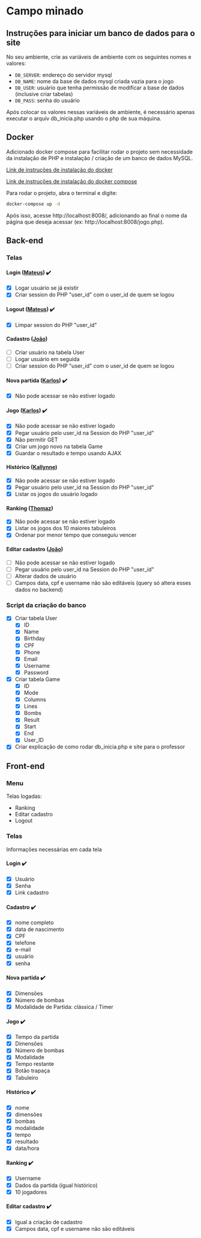 # Campo minado

## Instruções para iniciar um banco de dados para o site

No seu ambiente, crie as variáveis de ambiente com os seguintes nomes e valores:
- `DB_SERVER`: endereço do servidor mysql
- `DB_NAME`: nome da base de dados mysql criada vazia para o jogo
- `DB_USER`: usuário que tenha permissão de modificar a base de dados (inclusive criar tabelas)
- `DB_PASS`: senha do usuário

Após colocar os valores nessas variáveis de ambiente, é necessário apenas executar o arquiv db_inicia.php usando o php de sua máquina.

## Docker

Adicionado docker compose para facilitar rodar o projeto sem necessidade da instalação de PHP e instalação / criação de um banco de dados MySQL.

[Link de instruções de instalação do docker](https://docs.docker.com/engine/install/)

[Link de instruções de instalação do docker compose](https://docs.docker.com/compose/install/)

Para rodar o projeto, abra o terminal e digite:

```bash
docker-compose up -d
```

Após isso, acesse http://localhost:8008/, adicionando ao final o nome da página que deseja acessar (ex: http://localhost:8008/jogo.php).

## Back-end

### Telas

#### Login ([Mateus](https://github.com/promateusy)) :heavy_check_mark:
- [x] Logar usuário se já existir
- [x] Criar session do PHP "user_id" com o user_id de quem se logou

#### Logout ([Mateus](https://github.com/promateusy)) :heavy_check_mark:
- [x] Limpar session do PHP "user_id"

#### Cadastro ([João](https://github.com/JoaoPortuense))
- [ ] Criar usuário na tabela User
- [ ] Logar usuário em seguida
- [ ] Criar session do PHP "user_id" com o user_id de quem se logou

#### Nova partida ([Karlos](https://github.com/konkah)) :heavy_check_mark:
- [x] Não pode acessar se não estiver logado

#### Jogo ([Karlos](https://github.com/konkah)) :heavy_check_mark:
- [x] Não pode acessar se não estiver logado
- [x] Pegar usuário pelo user_id na Session do PHP "user_id"
- [x] Não permitir GET
- [x] Criar um jogo novo na tabela Game
- [x] Guardar o resultado e tempo usando AJAX

#### Histórico ([Kallynne](https://github.com/Kallynne-Rosa))
- [x] Não pode acessar se não estiver logado
- [x] Pegar usuário pelo user_id na Session do PHP "user_id"
- [x] Listar os jogos do usuário logado

#### Ranking ([Thomaz](https://github.com/Thomaz-Maques-Padovani))
- [x] Não pode acessar se não estiver logado
- [x] Listar os jogos dos 10 maiores tabuleiros
- [x] Ordenar por menor tempo que conseguiu vencer

#### Editar cadastro ([João](https://github.com/JoaoPortuense))
- [ ] Não pode acessar se não estiver logado
- [ ] Pegar usuário pelo user_id na Session do PHP "user_id"
- [ ] Alterar dados de usuário
- [ ] Campos data, cpf e username não são editáveis (query só altera esses dados no backend)

### Script da criação do banco
- [x] Criar tabela User
    - [x] ID
    - [x] Name
    - [x] Birthday
    - [x] CPF
    - [x] Phone
    - [x] Email
    - [x] Username
    - [x] Password
- [x] Criar tabela Game
    - [x] ID
    - [x] Mode
    - [x] Columns
    - [x] Lines
    - [x] Bombs
    - [x] Result
    - [x] Start
    - [x] End
    - [x] User_ID
- [x] Criar explicação de como rodar db_inicia.php e site para o professor

## Front-end

### Menu

Telas logadas:

- Ranking
- Editar cadastro
- Logout

### Telas

Informações necessárias em cada tela

#### Login :heavy_check_mark:
- [x] Usuário
- [x] Senha
- [x] Link cadastro

#### Cadastro :heavy_check_mark:
- [x] nome completo
- [x] data de nascimento
- [x] CPF
- [x] telefone
- [x] e-mail
- [x] usuário
- [x] senha

#### Nova partida :heavy_check_mark:
- [x] Dimensões
- [x] Número de bombas
- [x] Modalidade de Partida: clássica / Timer

#### Jogo :heavy_check_mark:
- [x] Tempo da partida
- [x] Dimensões
- [x] Número de bombas
- [x] Modalidade
- [x] Tempo restante
- [x] Botão trapaça
- [x] Tabuleiro

#### Histórico :heavy_check_mark:
- [x] nome
- [x] dimensões
- [x] bombas
- [x] modalidade
- [x] tempo
- [x] resultado
- [x] data/hora

#### Ranking :heavy_check_mark:
- [x] Username
- [x] Dados da partida (igual histórico)
- [x] 10 jogadores

#### Editar cadastro :heavy_check_mark:
- [x] Igual a criação de cadastro
- [x] Campos data, cpf e username não são editáveis
